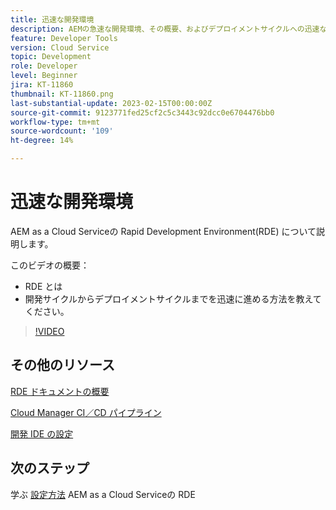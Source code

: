 ```yaml
---
title: 迅速な開発環境
description: AEMの急速な開発環境、その概要、およびデプロイメントサイクルへの迅速な開発に役立つ方法について説明します。
feature: Developer Tools
version: Cloud Service
topic: Development
role: Developer
level: Beginner
jira: KT-11860
thumbnail: KT-11860.png
last-substantial-update: 2023-02-15T00:00:00Z
source-git-commit: 9123771fed25cf2c5c3443c92dcc0e6704476bb0
workflow-type: tm+mt
source-wordcount: '109'
ht-degree: 14%

---
```



# 迅速な開発環境

AEM as a Cloud Serviceの Rapid Development Environment(RDE) について説明します。

このビデオの概要：

- RDE とは
- 開発サイクルからデプロイメントサイクルまでを迅速に進める方法を教えてください。

>[!VIDEO](https://video.tv.adobe.com/v/3414128/?quality=12&learn=on)

## その他のリソース


[RDE ドキュメントの概要](https://experienceleague.adobe.com/docs/experience-manager-cloud-service/content/implementing/developing/rapid-development-environments.html#introduction)

[Cloud Manager CI／CD パイプライン](https://experienceleague.adobe.com/docs/experience-manager-cloud-service/content/implementing/using-cloud-manager/cicd-pipelines/introduction-ci-cd-pipelines.html)

[開発 IDE の設定](https://experienceleague.adobe.com/docs/experience-manager-learn/cloud-service/local-development-environment-set-up/development-tools.html?lang=ja)

## 次のステップ

学ぶ [設定方法](./how-to-setup.md) AEM as a Cloud Serviceの RDE
